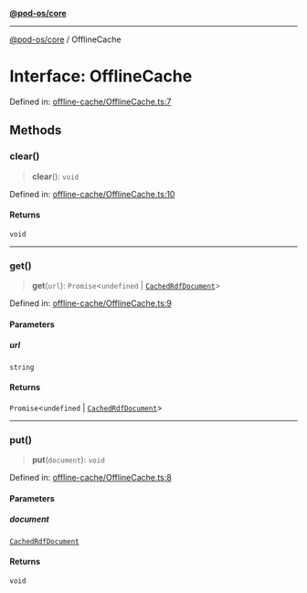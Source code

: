 [**@pod-os/core**](../README.md)

***

[@pod-os/core](../globals.md) / OfflineCache

# Interface: OfflineCache

Defined in: [offline-cache/OfflineCache.ts:7](https://github.com/pod-os/PodOS/blob/5f8057b37a40843b32a1365a54e4283e9f14e36c/core/src/offline-cache/OfflineCache.ts#L7)

## Methods

### clear()

> **clear**(): `void`

Defined in: [offline-cache/OfflineCache.ts:10](https://github.com/pod-os/PodOS/blob/5f8057b37a40843b32a1365a54e4283e9f14e36c/core/src/offline-cache/OfflineCache.ts#L10)

#### Returns

`void`

***

### get()

> **get**(`url`): `Promise`\<`undefined` \| [`CachedRdfDocument`](CachedRdfDocument.md)\>

Defined in: [offline-cache/OfflineCache.ts:9](https://github.com/pod-os/PodOS/blob/5f8057b37a40843b32a1365a54e4283e9f14e36c/core/src/offline-cache/OfflineCache.ts#L9)

#### Parameters

##### url

`string`

#### Returns

`Promise`\<`undefined` \| [`CachedRdfDocument`](CachedRdfDocument.md)\>

***

### put()

> **put**(`document`): `void`

Defined in: [offline-cache/OfflineCache.ts:8](https://github.com/pod-os/PodOS/blob/5f8057b37a40843b32a1365a54e4283e9f14e36c/core/src/offline-cache/OfflineCache.ts#L8)

#### Parameters

##### document

[`CachedRdfDocument`](CachedRdfDocument.md)

#### Returns

`void`
